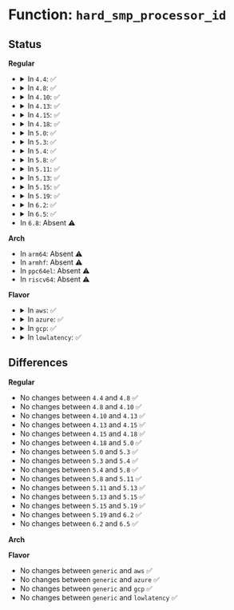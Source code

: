 # Function: <code>hard_smp_processor_id</code>

## Status
<b>Regular</b>
<ul>
<li>
<details>
<summary>In <code>4.4</code>: ✅</summary>

```c
int hard_smp_processor_id();
```

**Collision:** Unique Global

**Inline:** No

**Transformation:** False

**Instances:**

```
In arch/x86/kernel/apic/apic.c (ffffffff810546f0)
Location: arch/x86/kernel/apic/apic.c:2117
Inline: False
Direct callers:
  - arch/x86/kernel/cpu/amd.c:init_amd
  - arch/x86/kernel/smpboot.c:native_smp_prepare_cpus
  - arch/x86/kernel/smpboot.c:native_smp_prepare_cpus
  - arch/x86/kernel/smpboot.c:native_smp_prepare_cpus
  - arch/x86/kernel/smpboot.c:native_smp_prepare_cpus
  - arch/x86/kernel/apic/vector.c:print_local_APIC
  - arch/x86/kernel/apic/io_apic.c:check_timer
  - arch/x86/kernel/vsmp_64.c:apicid_phys_pkg_id
```
**Symbols:**

```
ffffffff810546f0-ffffffff8105471c: hard_smp_processor_id (STB_GLOBAL)
```
</details>
</li>
<li>
<details>
<summary>In <code>4.8</code>: ✅</summary>

```c
int hard_smp_processor_id();
```

**Collision:** Unique Global

**Inline:** No

**Transformation:** False

**Instances:**

```
In arch/x86/kernel/apic/apic.c (ffffffff81054880)
Location: arch/x86/kernel/apic/apic.c:2158
Inline: False
Direct callers:
  - arch/x86/kernel/cpu/amd.c:init_amd
  - arch/x86/kernel/smpboot.c:native_smp_prepare_cpus
  - arch/x86/kernel/smpboot.c:native_smp_prepare_cpus
  - arch/x86/kernel/smpboot.c:native_smp_prepare_cpus
  - arch/x86/kernel/smpboot.c:native_smp_prepare_cpus
  - arch/x86/kernel/apic/vector.c:print_local_APIC
  - arch/x86/kernel/apic/io_apic.c:check_timer
  - arch/x86/kernel/vsmp_64.c:apicid_phys_pkg_id
```
**Symbols:**

```
ffffffff81054880-ffffffff810548ac: hard_smp_processor_id (STB_GLOBAL)
```
</details>
</li>
<li>
<details>
<summary>In <code>4.10</code>: ✅</summary>

```c
int hard_smp_processor_id();
```

**Collision:** Unique Global

**Inline:** No

**Transformation:** False

**Instances:**

```
In arch/x86/kernel/apic/apic.c (ffffffff81057660)
Location: arch/x86/kernel/apic/apic.c:2205
Inline: False
Direct callers:
  - arch/x86/kernel/cpu/amd.c:init_amd
  - arch/x86/kernel/smpboot.c:prefill_possible_map
  - arch/x86/kernel/smpboot.c:native_smp_prepare_cpus
  - arch/x86/kernel/smpboot.c:native_smp_prepare_cpus
  - arch/x86/kernel/smpboot.c:native_smp_prepare_cpus
  - arch/x86/kernel/smpboot.c:native_smp_prepare_cpus
  - arch/x86/kernel/apic/vector.c:print_local_APIC
  - arch/x86/kernel/apic/io_apic.c:check_timer
  - arch/x86/kernel/vsmp_64.c:apicid_phys_pkg_id
```
**Symbols:**

```
ffffffff81057660-ffffffff8105768c: hard_smp_processor_id (STB_GLOBAL)
```
</details>
</li>
<li>
<details>
<summary>In <code>4.13</code>: ✅</summary>

```c
int hard_smp_processor_id();
```

**Collision:** Unique Global

**Inline:** No

**Transformation:** False

**Instances:**

```
In arch/x86/kernel/apic/apic.c (ffffffff81056d80)
Location: arch/x86/kernel/apic/apic.c:2269
Inline: False
Direct callers:
  - arch/x86/kernel/cpu/amd.c:init_amd
  - arch/x86/kernel/smpboot.c:prefill_possible_map
  - arch/x86/kernel/smpboot.c:native_smp_prepare_cpus
  - arch/x86/kernel/smpboot.c:native_smp_prepare_cpus
  - arch/x86/kernel/smpboot.c:native_smp_prepare_cpus
  - arch/x86/kernel/smpboot.c:native_smp_prepare_cpus
  - arch/x86/kernel/apic/vector.c:print_local_APIC
  - arch/x86/kernel/apic/io_apic.c:check_timer
  - arch/x86/kernel/vsmp_64.c:apicid_phys_pkg_id
```
**Symbols:**

```
ffffffff81056d80-ffffffff81056dac: hard_smp_processor_id (STB_GLOBAL)
```
</details>
</li>
<li>
<details>
<summary>In <code>4.15</code>: ✅</summary>

```c
int hard_smp_processor_id();
```

**Collision:** Unique Global

**Inline:** No

**Transformation:** False

**Instances:**

```
In arch/x86/kernel/apic/apic.c (ffffffff8105aaf0)
Location: arch/x86/kernel/apic/apic.c:2331
Inline: False
Direct callers:
  - arch/x86/kernel/cpu/amd.c:init_amd
  - arch/x86/kernel/smpboot.c:prefill_possible_map
  - arch/x86/kernel/smpboot.c:native_smp_prepare_cpus
  - arch/x86/kernel/smpboot.c:native_smp_prepare_cpus
  - arch/x86/kernel/smpboot.c:native_smp_prepare_cpus
  - arch/x86/kernel/smpboot.c:native_smp_prepare_cpus
  - arch/x86/kernel/apic/vector.c:print_local_APIC
  - arch/x86/kernel/apic/io_apic.c:check_timer
  - arch/x86/kernel/vsmp_64.c:apicid_phys_pkg_id
```
**Symbols:**

```
ffffffff8105aaf0-ffffffff8105ab25: hard_smp_processor_id (STB_GLOBAL)
```
</details>
</li>
<li>
<details>
<summary>In <code>4.18</code>: ✅</summary>

```c
int hard_smp_processor_id();
```

**Collision:** Unique Global

**Inline:** No

**Transformation:** False

**Instances:**

```
In arch/x86/kernel/apic/apic.c (ffffffff8105d920)
Location: arch/x86/kernel/apic/apic.c:2361
Inline: False
Direct callers:
  - arch/x86/kernel/cpu/amd.c:init_amd
  - arch/x86/kernel/smpboot.c:prefill_possible_map
  - arch/x86/kernel/smpboot.c:native_smp_prepare_cpus
  - arch/x86/kernel/smpboot.c:native_smp_prepare_cpus
  - arch/x86/kernel/smpboot.c:native_smp_prepare_cpus
  - arch/x86/kernel/smpboot.c:native_smp_prepare_cpus
  - arch/x86/kernel/apic/vector.c:print_local_APIC
  - arch/x86/kernel/apic/io_apic.c:check_timer
  - arch/x86/kernel/vsmp_64.c:apicid_phys_pkg_id
```
**Symbols:**

```
ffffffff8105d920-ffffffff8105d955: hard_smp_processor_id (STB_GLOBAL)
```
</details>
</li>
<li>
<details>
<summary>In <code>5.0</code>: ✅</summary>

```c
int hard_smp_processor_id();
```

**Collision:** Unique Global

**Inline:** No

**Transformation:** False

**Instances:**

```
In arch/x86/kernel/apic/apic.c (ffffffff810635b0)
Location: arch/x86/kernel/apic/apic.c:2369
Inline: False
Direct callers:
  - arch/x86/kernel/cpu/amd.c:init_amd
  - arch/x86/kernel/cpu/hygon.c:init_hygon
  - arch/x86/kernel/smpboot.c:prefill_possible_map
  - arch/x86/kernel/smpboot.c:native_smp_prepare_cpus
  - arch/x86/kernel/smpboot.c:native_smp_prepare_cpus
  - arch/x86/kernel/smpboot.c:native_smp_prepare_cpus
  - arch/x86/kernel/smpboot.c:native_smp_prepare_cpus
  - arch/x86/kernel/apic/vector.c:print_local_APIC
  - arch/x86/kernel/apic/io_apic.c:check_timer
  - arch/x86/kernel/vsmp_64.c:apicid_phys_pkg_id
```
**Symbols:**

```
ffffffff810635b0-ffffffff810635e5: hard_smp_processor_id (STB_GLOBAL)
```
</details>
</li>
<li>
<details>
<summary>In <code>5.3</code>: ✅</summary>

```c
int hard_smp_processor_id();
```

**Collision:** Unique Global

**Inline:** No

**Transformation:** False

**Instances:**

```
In arch/x86/kernel/apic/apic.c (ffffffff81066c30)
Location: arch/x86/kernel/apic/apic.c:2458
Inline: False
Direct callers:
  - arch/x86/kernel/cpu/amd.c:init_amd
  - arch/x86/kernel/cpu/hygon.c:init_hygon
  - arch/x86/kernel/smpboot.c:prefill_possible_map
  - arch/x86/kernel/smpboot.c:native_smp_prepare_cpus
  - arch/x86/kernel/smpboot.c:native_smp_prepare_cpus
  - arch/x86/kernel/smpboot.c:native_smp_prepare_cpus
  - arch/x86/kernel/smpboot.c:native_smp_prepare_cpus
  - arch/x86/kernel/apic/vector.c:print_local_APIC
  - arch/x86/kernel/apic/io_apic.c:check_timer
  - arch/x86/kernel/vsmp_64.c:apicid_phys_pkg_id
```
**Symbols:**

```
ffffffff81066c30-ffffffff81066c65: hard_smp_processor_id (STB_GLOBAL)
```
</details>
</li>
<li>
<details>
<summary>In <code>5.4</code>: ✅</summary>

```c
int hard_smp_processor_id();
```

**Collision:** Unique Global

**Inline:** No

**Transformation:** False

**Instances:**

```
In arch/x86/kernel/apic/apic.c (ffffffff810672a0)
Location: arch/x86/kernel/apic/apic.c:2515
Inline: False
Direct callers:
  - arch/x86/kernel/cpu/amd.c:init_amd
  - arch/x86/kernel/cpu/hygon.c:init_hygon
  - arch/x86/kernel/smpboot.c:prefill_possible_map
  - arch/x86/kernel/smpboot.c:native_smp_prepare_cpus
  - arch/x86/kernel/smpboot.c:native_smp_prepare_cpus
  - arch/x86/kernel/smpboot.c:native_smp_prepare_cpus
  - arch/x86/kernel/smpboot.c:native_smp_prepare_cpus
  - arch/x86/kernel/apic/vector.c:print_local_APIC
  - arch/x86/kernel/apic/io_apic.c:check_timer
  - arch/x86/kernel/vsmp_64.c:apicid_phys_pkg_id
```
**Symbols:**

```
ffffffff810672a0-ffffffff810672d5: hard_smp_processor_id (STB_GLOBAL)
```
</details>
</li>
<li>
<details>
<summary>In <code>5.8</code>: ✅</summary>

```c
int hard_smp_processor_id();
```

**Collision:** Unique Global

**Inline:** No

**Transformation:** False

**Instances:**

```
In arch/x86/kernel/apic/apic.c (ffffffff8106deb0)
Location: arch/x86/kernel/apic/apic.c:2473
Inline: False
Direct callers:
  - arch/x86/kernel/cpu/amd.c:init_amd
  - arch/x86/kernel/cpu/hygon.c:init_hygon
  - arch/x86/kernel/smpboot.c:prefill_possible_map
  - arch/x86/kernel/smpboot.c:smp_sanity_check
  - arch/x86/kernel/smpboot.c:smp_sanity_check
  - arch/x86/kernel/smpboot.c:smp_sanity_check
  - arch/x86/kernel/smpboot.c:smp_sanity_check
  - arch/x86/kernel/apic/vector.c:print_local_APIC
  - arch/x86/kernel/apic/io_apic.c:unlock_ExtINT_logic
  - arch/x86/kernel/vsmp_64.c:apicid_phys_pkg_id
```
**Symbols:**

```
ffffffff8106deb0-ffffffff8106dee5: hard_smp_processor_id (STB_GLOBAL)
```
</details>
</li>
<li>
<details>
<summary>In <code>5.11</code>: ✅</summary>

```c
int hard_smp_processor_id();
```

**Collision:** Unique Global

**Inline:** No

**Transformation:** False

**Instances:**

```
In arch/x86/kernel/apic/apic.c (ffffffff8106f650)
Location: arch/x86/kernel/apic/apic.c:2504
Inline: False
Direct callers:
  - arch/x86/kernel/cpu/amd.c:init_amd
  - arch/x86/kernel/cpu/hygon.c:init_hygon
  - arch/x86/kernel/smpboot.c:prefill_possible_map
  - arch/x86/kernel/smpboot.c:smp_sanity_check
  - arch/x86/kernel/smpboot.c:smp_sanity_check
  - arch/x86/kernel/smpboot.c:smp_sanity_check
  - arch/x86/kernel/smpboot.c:smp_sanity_check
  - arch/x86/kernel/apic/vector.c:print_local_APIC
  - arch/x86/kernel/apic/io_apic.c:unlock_ExtINT_logic
  - arch/x86/kernel/vsmp_64.c:apicid_phys_pkg_id
```
**Symbols:**

```
ffffffff8106f650-ffffffff8106f685: hard_smp_processor_id (STB_GLOBAL)
```
</details>
</li>
<li>
<details>
<summary>In <code>5.13</code>: ✅</summary>

```c
int hard_smp_processor_id();
```

**Collision:** Unique Global

**Inline:** No

**Transformation:** False

**Instances:**

```
In arch/x86/kernel/apic/apic.c (ffffffff81070180)
Location: arch/x86/kernel/apic/apic.c:2512
Inline: False
Direct callers:
  - arch/x86/kernel/cpu/amd.c:init_amd
  - arch/x86/kernel/cpu/hygon.c:init_hygon
  - arch/x86/kernel/smpboot.c:prefill_possible_map
  - arch/x86/kernel/smpboot.c:native_smp_prepare_cpus
  - arch/x86/kernel/smpboot.c:native_smp_prepare_cpus
  - arch/x86/kernel/smpboot.c:native_smp_prepare_cpus
  - arch/x86/kernel/smpboot.c:native_smp_prepare_cpus
  - arch/x86/kernel/apic/vector.c:print_local_APIC
  - arch/x86/kernel/apic/io_apic.c:unlock_ExtINT_logic
  - arch/x86/kernel/vsmp_64.c:apicid_phys_pkg_id
```
**Symbols:**

```
ffffffff81070180-ffffffff810701b5: hard_smp_processor_id (STB_GLOBAL)
```
</details>
</li>
<li>
<details>
<summary>In <code>5.15</code>: ✅</summary>

```c
int hard_smp_processor_id();
```

**Collision:** Unique Global

**Inline:** No

**Transformation:** False

**Instances:**

```
In arch/x86/kernel/apic/apic.c (ffffffff8107bca0)
Location: arch/x86/kernel/apic/apic.c:2509
Inline: False
Direct callers:
  - arch/x86/kernel/cpu/amd.c:init_amd
  - arch/x86/kernel/cpu/hygon.c:init_hygon
  - arch/x86/kernel/smpboot.c:prefill_possible_map
  - arch/x86/kernel/smpboot.c:native_smp_prepare_cpus
  - arch/x86/kernel/smpboot.c:native_smp_prepare_cpus
  - arch/x86/kernel/smpboot.c:native_smp_prepare_cpus
  - arch/x86/kernel/smpboot.c:native_smp_prepare_cpus
  - arch/x86/kernel/apic/vector.c:print_local_APIC
  - arch/x86/kernel/apic/io_apic.c:unlock_ExtINT_logic
  - arch/x86/kernel/vsmp_64.c:apicid_phys_pkg_id
```
**Symbols:**

```
ffffffff8107bca0-ffffffff8107bcd5: hard_smp_processor_id (STB_GLOBAL)
```
</details>
</li>
<li>
<details>
<summary>In <code>5.19</code>: ✅</summary>

```c
int hard_smp_processor_id();
```

**Collision:** Unique Global

**Inline:** No

**Transformation:** False

**Instances:**

```
In arch/x86/kernel/apic/apic.c (ffffffff8108aed0)
Location: arch/x86/kernel/apic/apic.c:2517
Inline: False
Direct callers:
  - arch/x86/kernel/cpu/amd.c:init_amd
  - arch/x86/kernel/cpu/hygon.c:init_hygon
  - arch/x86/kernel/smpboot.c:prefill_possible_map
  - arch/x86/kernel/smpboot.c:smp_sanity_check
  - arch/x86/kernel/smpboot.c:smp_sanity_check
  - arch/x86/kernel/smpboot.c:smp_sanity_check
  - arch/x86/kernel/smpboot.c:smp_sanity_check
  - arch/x86/kernel/apic/vector.c:print_local_APIC
  - arch/x86/kernel/apic/io_apic.c:unlock_ExtINT_logic
  - arch/x86/kernel/vsmp_64.c:apicid_phys_pkg_id
```
**Symbols:**

```
ffffffff8108aed0-ffffffff8108af0b: hard_smp_processor_id (STB_GLOBAL)
```
</details>
</li>
<li>
<details>
<summary>In <code>6.2</code>: ✅</summary>

```c
int hard_smp_processor_id();
```

**Collision:** Unique Global

**Inline:** No

**Transformation:** False

**Instances:**

```
In arch/x86/kernel/apic/apic.c (ffffffff8109f0a0)
Location: arch/x86/kernel/apic/apic.c:2551
Inline: False
Direct callers:
  - arch/x86/kernel/cpu/amd.c:init_amd
  - arch/x86/kernel/cpu/hygon.c:init_hygon
  - arch/x86/kernel/smpboot.c:prefill_possible_map
  - arch/x86/kernel/smpboot.c:smp_sanity_check
  - arch/x86/kernel/smpboot.c:smp_sanity_check
  - arch/x86/kernel/smpboot.c:smp_sanity_check
  - arch/x86/kernel/smpboot.c:smp_sanity_check
  - arch/x86/kernel/apic/vector.c:print_local_APIC
  - arch/x86/kernel/apic/io_apic.c:unlock_ExtINT_logic
  - arch/x86/kernel/vsmp_64.c:apicid_phys_pkg_id
```
**Symbols:**

```
ffffffff8109f0a0-ffffffff8109f0db: hard_smp_processor_id (STB_GLOBAL)
```
</details>
</li>
<li>
<details>
<summary>In <code>6.5</code>: ✅</summary>

```c
int hard_smp_processor_id();
```

**Collision:** Unique Global

**Inline:** No

**Transformation:** False

**Instances:**

```
In arch/x86/kernel/apic/apic.c (ffffffff810a2030)
Location: arch/x86/kernel/apic/apic.c:2568
Inline: False
Direct callers:
  - arch/x86/kernel/cpu/amd.c:init_amd
  - arch/x86/kernel/cpu/hygon.c:init_hygon
  - arch/x86/kernel/smpboot.c:prefill_possible_map
  - arch/x86/kernel/smpboot.c:smp_sanity_check
  - arch/x86/kernel/smpboot.c:smp_sanity_check
  - arch/x86/kernel/smpboot.c:smp_sanity_check
  - arch/x86/kernel/smpboot.c:smp_sanity_check
  - arch/x86/kernel/apic/vector.c:print_local_APIC
  - arch/x86/kernel/apic/io_apic.c:unlock_ExtINT_logic
  - arch/x86/kernel/vsmp_64.c:apicid_phys_pkg_id
```
**Symbols:**

```
ffffffff810a2030-ffffffff810a206b: hard_smp_processor_id (STB_GLOBAL)
```
</details>
</li>
<li>
In <code>6.8</code>: Absent ⚠️
</li>
</ul>
<b>Arch</b>
<ul>
<li>
In <code>arm64</code>: Absent ⚠️
</li>
<li>
In <code>armhf</code>: Absent ⚠️
</li>
<li>
In <code>ppc64el</code>: Absent ⚠️
</li>
<li>
In <code>riscv64</code>: Absent ⚠️
</li>
</ul>
<b>Flavor</b>
<ul>
<li>
<details>
<summary>In <code>aws</code>: ✅</summary>

```c
int hard_smp_processor_id();
```

**Collision:** Unique Global

**Inline:** No

**Transformation:** False

**Instances:**

```
In arch/x86/kernel/apic/apic.c (ffffffff81066d90)
Location: arch/x86/kernel/apic/apic.c:2515
Inline: False
Direct callers:
  - arch/x86/kernel/cpu/amd.c:init_amd
  - arch/x86/kernel/cpu/hygon.c:init_hygon
  - arch/x86/kernel/smpboot.c:prefill_possible_map
  - arch/x86/kernel/smpboot.c:native_smp_prepare_cpus
  - arch/x86/kernel/smpboot.c:native_smp_prepare_cpus
  - arch/x86/kernel/smpboot.c:native_smp_prepare_cpus
  - arch/x86/kernel/smpboot.c:native_smp_prepare_cpus
  - arch/x86/kernel/apic/vector.c:print_local_APIC
  - arch/x86/kernel/apic/io_apic.c:check_timer
  - arch/x86/kernel/vsmp_64.c:apicid_phys_pkg_id
```
**Symbols:**

```
ffffffff81066d90-ffffffff81066dc5: hard_smp_processor_id (STB_GLOBAL)
```
</details>
</li>
<li>
<details>
<summary>In <code>azure</code>: ✅</summary>

```c
int hard_smp_processor_id();
```

**Collision:** Unique Global

**Inline:** No

**Transformation:** False

**Instances:**

```
In arch/x86/kernel/apic/apic.c (ffffffff81057160)
Location: arch/x86/kernel/apic/apic.c:2515
Inline: False
Direct callers:
  - arch/x86/kernel/cpu/amd.c:init_amd
  - arch/x86/kernel/cpu/hygon.c:init_hygon
  - arch/x86/kernel/smpboot.c:prefill_possible_map
  - arch/x86/kernel/smpboot.c:native_smp_prepare_cpus
  - arch/x86/kernel/smpboot.c:native_smp_prepare_cpus
  - arch/x86/kernel/smpboot.c:native_smp_prepare_cpus
  - arch/x86/kernel/smpboot.c:native_smp_prepare_cpus
  - arch/x86/kernel/apic/vector.c:print_local_APIC
  - arch/x86/kernel/apic/io_apic.c:check_timer
  - arch/x86/kernel/vsmp_64.c:apicid_phys_pkg_id
```
**Symbols:**

```
ffffffff81057160-ffffffff81057195: hard_smp_processor_id (STB_GLOBAL)
```
</details>
</li>
<li>
<details>
<summary>In <code>gcp</code>: ✅</summary>

```c
int hard_smp_processor_id();
```

**Collision:** Unique Global

**Inline:** No

**Transformation:** False

**Instances:**

```
In arch/x86/kernel/apic/apic.c (ffffffff81067240)
Location: arch/x86/kernel/apic/apic.c:2515
Inline: False
Direct callers:
  - arch/x86/kernel/cpu/amd.c:init_amd
  - arch/x86/kernel/cpu/hygon.c:init_hygon
  - arch/x86/kernel/smpboot.c:prefill_possible_map
  - arch/x86/kernel/smpboot.c:native_smp_prepare_cpus
  - arch/x86/kernel/smpboot.c:native_smp_prepare_cpus
  - arch/x86/kernel/smpboot.c:native_smp_prepare_cpus
  - arch/x86/kernel/smpboot.c:native_smp_prepare_cpus
  - arch/x86/kernel/apic/vector.c:print_local_APIC
  - arch/x86/kernel/apic/io_apic.c:check_timer
  - arch/x86/kernel/vsmp_64.c:apicid_phys_pkg_id
```
**Symbols:**

```
ffffffff81067240-ffffffff81067275: hard_smp_processor_id (STB_GLOBAL)
```
</details>
</li>
<li>
<details>
<summary>In <code>lowlatency</code>: ✅</summary>

```c
int hard_smp_processor_id();
```

**Collision:** Unique Global

**Inline:** No

**Transformation:** False

**Instances:**

```
In arch/x86/kernel/apic/apic.c (ffffffff81068820)
Location: arch/x86/kernel/apic/apic.c:2515
Inline: False
Direct callers:
  - arch/x86/kernel/cpu/amd.c:init_amd
  - arch/x86/kernel/cpu/hygon.c:init_hygon
  - arch/x86/kernel/smpboot.c:prefill_possible_map
  - arch/x86/kernel/smpboot.c:native_smp_prepare_cpus
  - arch/x86/kernel/smpboot.c:native_smp_prepare_cpus
  - arch/x86/kernel/smpboot.c:native_smp_prepare_cpus
  - arch/x86/kernel/smpboot.c:native_smp_prepare_cpus
  - arch/x86/kernel/apic/vector.c:print_local_APIC
  - arch/x86/kernel/apic/io_apic.c:check_timer
  - arch/x86/kernel/vsmp_64.c:apicid_phys_pkg_id
```
**Symbols:**

```
ffffffff81068820-ffffffff81068855: hard_smp_processor_id (STB_GLOBAL)
```
</details>
</li>
</ul>

## Differences
<b>Regular</b>
<ul>
<li>
No changes between <code>4.4</code> and <code>4.8</code> ✅
</li>
<li>
No changes between <code>4.8</code> and <code>4.10</code> ✅
</li>
<li>
No changes between <code>4.10</code> and <code>4.13</code> ✅
</li>
<li>
No changes between <code>4.13</code> and <code>4.15</code> ✅
</li>
<li>
No changes between <code>4.15</code> and <code>4.18</code> ✅
</li>
<li>
No changes between <code>4.18</code> and <code>5.0</code> ✅
</li>
<li>
No changes between <code>5.0</code> and <code>5.3</code> ✅
</li>
<li>
No changes between <code>5.3</code> and <code>5.4</code> ✅
</li>
<li>
No changes between <code>5.4</code> and <code>5.8</code> ✅
</li>
<li>
No changes between <code>5.8</code> and <code>5.11</code> ✅
</li>
<li>
No changes between <code>5.11</code> and <code>5.13</code> ✅
</li>
<li>
No changes between <code>5.13</code> and <code>5.15</code> ✅
</li>
<li>
No changes between <code>5.15</code> and <code>5.19</code> ✅
</li>
<li>
No changes between <code>5.19</code> and <code>6.2</code> ✅
</li>
<li>
No changes between <code>6.2</code> and <code>6.5</code> ✅
</li>
</ul>
<b>Arch</b>
<ul>
</ul>
<b>Flavor</b>
<ul>
<li>
No changes between <code>generic</code> and <code>aws</code> ✅
</li>
<li>
No changes between <code>generic</code> and <code>azure</code> ✅
</li>
<li>
No changes between <code>generic</code> and <code>gcp</code> ✅
</li>
<li>
No changes between <code>generic</code> and <code>lowlatency</code> ✅
</li>
</ul>
